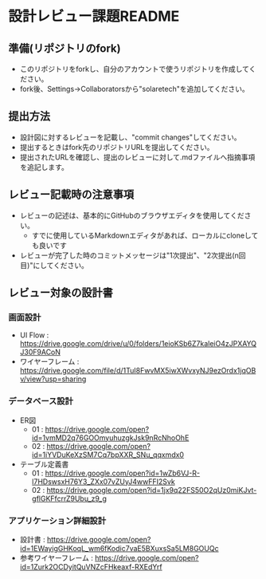 # 設計レビュー課題README
## 準備(リポジトリのfork)
- このリポジトリをforkし、自分のアカウントで使うリポジトリを作成してください。
- fork後、Settings→Collaboratorsから"solaretech"を追加してください。

## 提出方法
- 設計図に対するレビューを記載し、"commit changes"してください。
- 提出するときはfork先のリポジトリURLを提出してください。
- 提出されたURLを確認し、提出のレビューに対して.mdファイルへ指摘事項を追記します。

## レビュー記載時の注意事項
- レビューの記述は、基本的にGitHubのブラウザエディタを使用してください。
  - すでに使用しているMarkdownエディタがあれば、ローカルにcloneしても良いです
- レビューが完了した時のコミットメッセージは"1次提出"、"2次提出(n回目)"にしてください。

## レビュー対象の設計書

### 画面設計
- UI Flow : https://drive.google.com/drive/u/0/folders/1eioKSb6Z7kaleiO4zJPXAYQJ30F9ACoN
- ワイヤーフレーム : https://drive.google.com/file/d/1TuI8FwvMX5iwXWvxyNJ9ezOrdx1jqOBv/view?usp=sharing

### データベース設計
- ER図
  - 01 : https://drive.google.com/open?id=1vmMD2q76GOOmyuhuzgkJsk9nRcNhoOhE
  - 02 : https://drive.google.com/open?id=1iYVDuKeXzSM7Cq7bpXXR_SNu_qqxmdx0
- テーブル定義書
  - 01 : https://drive.google.com/open?id=1wZb6VJ-R-l7HDswsxH76Y3_ZXx07vZUyJ4wwFFI2Svk
  - 02 : https://drive.google.com/open?id=1jx9q22FS50O2qUz0miKJvt-gflGKFfcrrZ9Ubu_z9_g
  
### アプリケーション詳細設計
- 設計書 : https://drive.google.com/open?id=1EWayigGHKoqL_wm6fKodic7vaE5BXuxsSa5LM8GOUQc
- 参考ワイヤーフレーム : https://drive.google.com/open?id=1Zurk2OCDyitQuVNZcFHkeaxf-RXEdYrf
